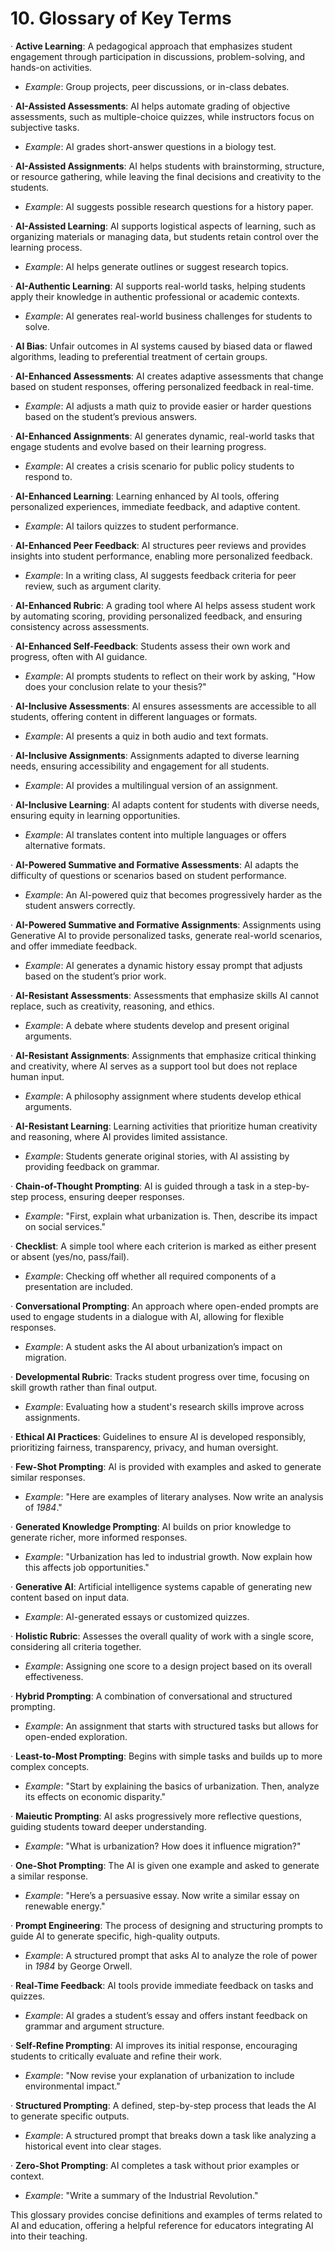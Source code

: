 
# 10\. Glossary of Key Terms
 

·   	**Active Learning**: A pedagogical approach that emphasizes student engagement through participation in discussions, problem-solving, and hands-on activities.

* *Example*: Group projects, peer discussions, or in-class debates.

·   	**AI-Assisted Assessments**: AI helps automate grading of objective assessments, such as multiple-choice quizzes, while instructors focus on subjective tasks.

* *Example*: AI grades short-answer questions in a biology test.

·   	**AI-Assisted Assignments**: AI helps students with brainstorming, structure, or resource gathering, while leaving the final decisions and creativity to the students.

* *Example*: AI suggests possible research questions for a history paper.

·   	**AI-Assisted Learning**: AI supports logistical aspects of learning, such as organizing materials or managing data, but students retain control over the learning process.

* *Example*: AI helps generate outlines or suggest research topics.

·   	**AI-Authentic Learning**: AI supports real-world tasks, helping students apply their knowledge in authentic professional or academic contexts.

* *Example*: AI generates real-world business challenges for students to solve.

·   	**AI Bias**: Unfair outcomes in AI systems caused by biased data or flawed algorithms, leading to preferential treatment of certain groups.

·   	**AI-Enhanced Assessments**: AI creates adaptive assessments that change based on student responses, offering personalized feedback in real-time.

* *Example*: AI adjusts a math quiz to provide easier or harder questions based on the student’s previous answers.

·   	**AI-Enhanced Assignments**: AI generates dynamic, real-world tasks that engage students and evolve based on their learning progress.

* *Example*: AI creates a crisis scenario for public policy students to respond to.

·   	**AI-Enhanced Learning**: Learning enhanced by AI tools, offering personalized experiences, immediate feedback, and adaptive content.

* *Example*: AI tailors quizzes to student performance.

·   	**AI-Enhanced Peer Feedback**: AI structures peer reviews and provides insights into student performance, enabling more personalized feedback.

* *Example*: In a writing class, AI suggests feedback criteria for peer review, such as argument clarity.

·   	**AI-Enhanced Rubric**: A grading tool where AI helps assess student work by automating scoring, providing personalized feedback, and ensuring consistency across assessments.

·   	**AI-Enhanced Self-Feedback**: Students assess their own work and progress, often with AI guidance.

* *Example*: AI prompts students to reflect on their work by asking, "How does your conclusion relate to your thesis?"

·   	**AI-Inclusive Assessments**: AI ensures assessments are accessible to all students, offering content in different languages or formats.

* *Example*: AI presents a quiz in both audio and text formats.

·   	**AI-Inclusive Assignments**: Assignments adapted to diverse learning needs, ensuring accessibility and engagement for all students.

* *Example*: AI provides a multilingual version of an assignment.

·   	**AI-Inclusive Learning**: AI adapts content for students with diverse needs, ensuring equity in learning opportunities.

* *Example*: AI translates content into multiple languages or offers alternative formats.

·   	**AI-Powered Summative and Formative Assessments**: AI adapts the difficulty of questions or scenarios based on student performance.

* *Example*: An AI-powered quiz that becomes progressively harder as the student answers correctly.

·   	**AI-Powered Summative and Formative Assignments**: Assignments using Generative AI to provide personalized tasks, generate real-world scenarios, and offer immediate feedback.

* *Example*: AI generates a dynamic history essay prompt that adjusts based on the student’s prior work.

·   	**AI-Resistant Assessments**: Assessments that emphasize skills AI cannot replace, such as creativity, reasoning, and ethics.

* *Example*: A debate where students develop and present original arguments.

·   	**AI-Resistant Assignments**: Assignments that emphasize critical thinking and creativity, where AI serves as a support tool but does not replace human input.

* *Example*: A philosophy assignment where students develop ethical arguments.

·   	**AI-Resistant Learning**: Learning activities that prioritize human creativity and reasoning, where AI provides limited assistance.

* *Example*: Students generate original stories, with AI assisting by providing feedback on grammar.

·   	**Chain-of-Thought Prompting**: AI is guided through a task in a step-by-step process, ensuring deeper responses.

* *Example*: "First, explain what urbanization is. Then, describe its impact on social services."

·   	**Checklist**: A simple tool where each criterion is marked as either present or absent (yes/no, pass/fail).

* *Example*: Checking off whether all required components of a presentation are included.

·   	**Conversational Prompting**: An approach where open-ended prompts are used to engage students in a dialogue with AI, allowing for flexible responses.

* *Example*: A student asks the AI about urbanization’s impact on migration.

·   	**Developmental Rubric**: Tracks student progress over time, focusing on skill growth rather than final output.

* *Example*: Evaluating how a student's research skills improve across assignments.

·   	**Ethical AI Practices**: Guidelines to ensure AI is developed responsibly, prioritizing fairness, transparency, privacy, and human oversight.

·   	**Few-Shot Prompting**: AI is provided with examples and asked to generate similar responses.

* *Example*: "Here are examples of literary analyses. Now write an analysis of *1984*."

·   	**Generated Knowledge Prompting**: AI builds on prior knowledge to generate richer, more informed responses.

* *Example*: "Urbanization has led to industrial growth. Now explain how this affects job opportunities."

·   	**Generative AI**: Artificial intelligence systems capable of generating new content based on input data.

* *Example*: AI-generated essays or customized quizzes.

·   	**Holistic Rubric**: Assesses the overall quality of work with a single score, considering all criteria together.

* *Example*: Assigning one score to a design project based on its overall effectiveness.

·   	**Hybrid Prompting**: A combination of conversational and structured prompting.

* *Example*: An assignment that starts with structured tasks but allows for open-ended exploration.

·   	**Least-to-Most Prompting**: Begins with simple tasks and builds up to more complex concepts.

* *Example*: "Start by explaining the basics of urbanization. Then, analyze its effects on economic disparity."

·   	**Maieutic Prompting**: AI asks progressively more reflective questions, guiding students toward deeper understanding.

* *Example*: "What is urbanization? How does it influence migration?"

·   	**One-Shot Prompting**: The AI is given one example and asked to generate a similar response.

* *Example*: "Here’s a persuasive essay. Now write a similar essay on renewable energy."

·   	**Prompt Engineering**: The process of designing and structuring prompts to guide AI to generate specific, high-quality outputs.

* *Example*: A structured prompt that asks AI to analyze the role of power in *1984* by George Orwell.

·   	**Real-Time Feedback**: AI tools provide immediate feedback on tasks and quizzes.

* *Example*: AI grades a student’s essay and offers instant feedback on grammar and argument structure.

·   	**Self-Refine Prompting**: AI improves its initial response, encouraging students to critically evaluate and refine their work.

* *Example*: "Now revise your explanation of urbanization to include environmental impact."

·   	**Structured Prompting**: A defined, step-by-step process that leads the AI to generate specific outputs.

* *Example*: A structured prompt that breaks down a task like analyzing a historical event into clear stages.

·   	**Zero-Shot Prompting**: AI completes a task without prior examples or context.

* *Example*: "Write a summary of the Industrial Revolution."

This glossary provides concise definitions and examples of terms related to AI and education, offering a helpful reference for educators integrating AI into their teaching.

 